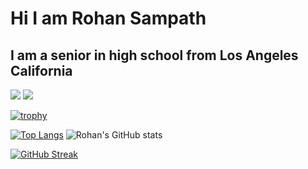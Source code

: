 # Hi I am Rohan Sampath
## I am a senior in high school from Los Angeles California

![](https://komarev.com/ghpvc/?username=Rohan-dev-C&style=flat&color=DC143C)
![](https://img.shields.io/github/followers/Rohan-dev-C?style=social)

[![trophy](https://github-profile-trophy.vercel.app/?username=Rohan-dev-C&column=8&theme=gruvbox&no-frame=true)](https://github.com/ryo-ma/github-profile-trophy)

[![Top Langs](https://github-readme-stats.vercel.app/api/top-langs/?username=Rohan-dev-C&theme=onedark)](https://github.com/anuraghazra/github-readme-stats)
![Rohan's GitHub stats](https://github-readme-stats.vercel.app/api?username=Rohan-dev-C&show_icons=true&theme=onedark)  


[![GitHub Streak](https://github-readme-streak-stats.herokuapp.com/?user=Rohan-dev-C&theme=tokyonight)](https://git.io/streak-stats) 

